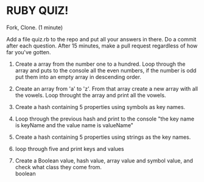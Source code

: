 # RUBY QUIZ!

Fork, Clone.  (1 minute)

Add a file quiz.rb to the repo and put all your answers in there. Do a commit after each question. After 15 minutes, make a pull request regardless of how far you've gotten.  

1. Create a array from the number one to a hundred.
 Loop through the array and puts to the console all the even
 numbers, if the number is odd put them into an empty array
 in descending order.

2. Create an array from 'a' to 'z'. From that array
create a new array with all the vowels. Loop throught the array and print all the vowels.

3.  Create a hash containing 5 properties
    using symbols as key names.

4. Loop through the previous hash and print to the
   console "the key name is keyName and the value name is
   valueName"

5. Create a hash containing 5 properties using strings
  as the key names.


6.  loop through five and print keys and values

7.  Create a Boolean value, hash value, array value
    and symbol value, and check what class they come from.  
    boolean
